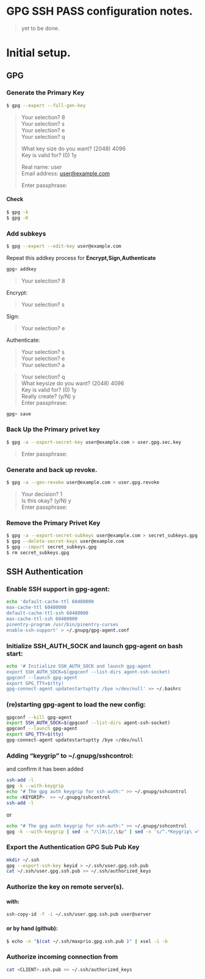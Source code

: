 # GPG SSH PASS configuration notes.
> yet to be done.
# Initial setup.
## GPG
### Generate the Primary Key
```sh
$ gpg --expert --full-gen-key
```
> Your selection? 8  
> Your selection? s  
> Your selection? e  
> Your selection? q  
>   
> What key size do you want? (2048) 4096  
> Key is valid for? (0) 1y  
>   
> Real name: user  
> Email address: user@example.com  
>   
> Enter passphrase:  
>   
#### Check
```sh
$ gpg -k
$ gpg -K
```
### Add subkeys  

```sh
$ gpg --expert --edit-key user@example.com
```

Repeat this addkey process for **Encrypt,Sign,Authenticate**  
```sh
gpg> addkey
```
> Your selection? 8  

Encrypt: 
> Your selection? s  

Sign:
> Your selection? e  

Authenticate:
> Your selection? s  
> Your selection? e  
> Your selection? a  

> Your selection? q  
> What keysize do you want? (2048) 4096  
> Key is valid for? (0) 1y  
> Really create? (y/N) y  
> Enter passphrase:  
```sh
gpg> save
```
### Back Up the Primary privet key
```sh
$ gpg -a --export-secret-key user@example.com > user.gpg.sec.key
```
> Enter passphrase:  
### Generate and back up revoke.
```sh
$ gpg -a --gen-revoke user@example.com > user.gpg.revoke
```
> Your decision? 1  
> Is this okay? (y/N) y  
> Enter passphrase:  
### Remove the Primary Privet Key
```sh
$ gpg -a --export-secret-subkeys user@example.com > secret_subkeys.gpg
$ gpg --delete-secret-keys user@example.com
$ gpg --import secret_subkeys.gpg
$ rm secret_subkeys.gpg
```
## SSH Authentication
### Enable SSH support in gpg-agent:
```sh
echo 'default-cache-ttl 60480000
max-cache-ttl 60480000
default-cache-ttl-ssh 60480000
max-cache-ttl-ssh 60480000
pinentry-program /usr/bin/pinentry-curses
enable-ssh-support' > ~/.gnupg/gpg-agent.conf
```

### Initialize SSH_AUTH_SOCK and launch gpg-agent on bash start:
```sh
echo '# Initialize SSH_AUTH_SOCK and launch gpg-agent
export SSH_AUTH_SOCK=$(gpgconf --list-dirs agent-ssh-socket)
gpgconf --launch gpg-agent
export GPG_TTY=$(tty)
gpg-connect-agent updatestartuptty /bye >/dev/null' >> ~/.bashrc
```

### (re)starting gpg-agent to load the new config:
```sh
gpgconf --kill gpg-agent
export SSH_AUTH_SOCK=$(gpgconf --list-dirs agent-ssh-socket)
gpgconf --launch gpg-agent
export GPG_TTY=$(tty)
gpg-connect-agent updatestartuptty /bye >/dev/null
```

### Adding  “keygrip” to ~/.gnupg/sshcontrol:
 and confirm it has been added
```sh
ssh-add -l
gpg -k --with-keygrip
echo "# The gpg auth keygrip for ssh-auth:" >> ~/.gnupg/sshcontrol
echo <KEYGRIP>  >> ~/.gnupg/sshcontrol
ssh-add -l
```
or
```sh
echo "# The gpg auth keygrip for ssh-auth:" >> ~/.gnupg/sshcontrol
gpg -k --with-keygrip | sed -n "/\[A\]/,\$p" | sed -n 's/^.*Keygrip\ =\ //p' >> ~/.gnupg/sshcontrol
```
### Export the Authentication GPG Sub Pub Key
```sh
mkdir ~/.ssh
gpg --export-ssh-key keyid > ~/.ssh/user.gpg.ssh.pub
cat ~/.ssh/user.gpg.ssh.pub >> ~/.ssh/authorized_keys
```

### Authorize the key on remote server(s).
#### with:
```sh
ssh-copy-id -f -i ~/.ssh/user.gpg.ssh.pub user@server
```
#### or by hand (github):
```sh
$ echo -n "$(cat ~/.ssh/maxprio.gpg.ssh.pub )" | xsel -i -b
```
### Authorize incoming connection from <CLIENT>
```sh
cat <CLIENT>.ssh.pub >> ~/.ssh/authorized_keys
```
